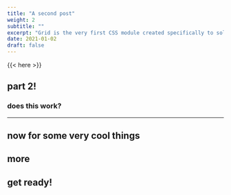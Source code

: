 ```yaml
---
title: "A second post"
weight: 2
subtitle: ""
excerpt: "Grid is the very first CSS module created specifically to solve the layout problems we’ve all been hacking our way around for as long as we’ve been making websites."
date: 2021-01-02
draft: false
---
```


{{< here >}}


## part 2!

### does this work?

---

## now for some very cool things

## more

## get ready!
